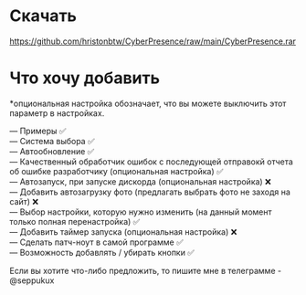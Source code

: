 # Скачать
https://github.com/hristonbtw/CyberPresence/raw/main/CyberPresence.rar

# Что хочу добавить

*опциональная настройка обозначает, что вы можете выключить этот параметр в настройках.

— Примеры ✅ <br>
— Система выбора ✅ <br>
— Автообновление ✅ <br>
— Качественный обработчик ошибок с последующей отправокй отчета об ошибке разработчику (опциональная настройка) ✅ <br>
— Автозапуск, при запуске дискорда (опциональная настройка) ❌ <br> 
— Добавить автозагрузку фото (предлагать выбрать фото не заходя на сайт) ❌ <br>
— Выбор настройки, которую нужно изменить (на данный момент только полная перенастройка) ✅ <br>
— Добавить таймер запуска (опциональная настройка) ❌ <br>
— Сделать патч-ноут в самой программе ✅ <br>
— Возможность добавлять / убирать кнопки ✅ <br>

Если вы хотите что-либо предложить, то пишите мне в телеграмме - @seppukux
